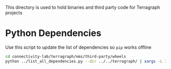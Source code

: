 This directory is used to hold binaries and third party code for Terragraph projects

# Python Dependencies

Use this script to update the list of dependencies so `pip` works offline

```bash
cd connectivity-lab/terragraph/nms/third-party/wheels
python ../list_all_dependencies.py --dir ../../terragraph/ | xargs -L 1 pip download
```
